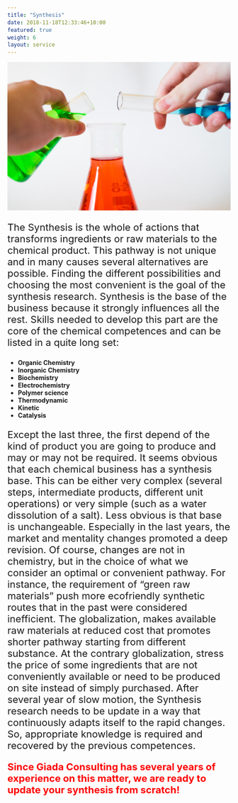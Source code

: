 ```yaml
---
title: "Synthesis"
date: 2018-11-18T12:33:46+10:00
featured: true
weight: 6
layout: service
---
```


![Accounting Services](/images/alex-kondratiev-H9t723yPjYI-unsplash.jpg)

<p style="font-size:22px">
The Synthesis is the whole of actions that transforms ingredients or raw materials to the chemical product.
This pathway is not unique and in many causes several alternatives are possible. Finding the different possibilities and choosing the most convenient is the goal of the synthesis research.
Synthesis is the base of the business because it strongly influences all the rest. Skills needed to develop this part are the core of the chemical competences and can be listed in a quite long set:</p>
<p style="font-size:24px">
<ul><b>
  <li>Organic Chemistry</li>
  <li>Inorganic Chemistry</li>
  <li>Biochemistry</li>
  <li>Electrochemistry</li>
  <li>Polymer science</li>
  <li>Thermodynamic</li>
  <li>Kinetic</li>
  <li>Catalysis</li>
</b></ul></p>

<p style="font-size:22px">Except the last three, the first depend of the kind of product you are going to produce and may or may not be required.
It seems obvious that each chemical business has a synthesis base. This can be either very complex (several steps, intermediate products, different unit operations) or very simple (such as a water dissolution of a salt). Less obvious is that base is unchangeable.
Especially in the last years, the market and mentality changes promoted a deep revision. Of course, changes are not in chemistry, but in the choice of what we consider an optimal or convenient pathway.
For instance, the requirement of “green raw materials” push more ecofriendly synthetic routes that in the past were considered inefficient.
The globalization, makes available raw materials at reduced cost that promotes shorter pathway starting from different substance. At the contrary globalization, stress the price of some ingredients that are not conveniently available or need to be produced on site instead of simply purchased.
After several year of slow motion, the Synthesis research needs to be update in a way that continuously adapts itself to the rapid changes. So, appropriate knowledge is required and recovered by the previous competences.</p>


<p style="font-size:22px"> <span style="color:red"> <b>Since Giada Consulting has several years of experience on this matter, we are ready to update your synthesis from scratch!</b></span></p>

